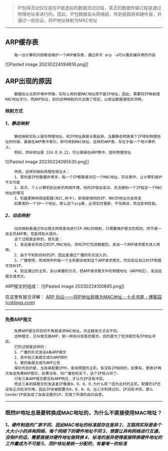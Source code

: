 >IP包得流动仅仅是在IP层虚拟的数据流动过程，真正的数据传输过程是通过物理地址来进行的。因此，IP包数据会从网络层，传到链路层和硬件层，并通过一些协议，将IP地址映射为MAC地址

---
## ARP缓存表
		每一台计算机内部都会维护一个ARP缓存表，通过命令 arp -a可以看到缓存表的内容
![[Pasted image 20230224094816.png]]

## ARP出现的原因
		数据在以太网环境中传输，实际上用的是MAC地址而不是IP地址，因此，需要将IP映射成MAC地址才行，而ARP协议，则对这种映射的方法做了规定，以保证数据通信的流畅。

#### 映射方式
##### 1、静态映射
		静态映射实际上是将物理地址，和IP地址直接关联起来。当要静态转换某个IP得到物理地址的时候，直接在ARP表中索引，即可得到MAC地址。这样的ARP表，存在于每一个地计算机上。
		例如，目标地址是 224.0.0.22，可以直接在ARP表中，查到物理地址
![[Pasted image 20230224095530.png]]

		然而，这样的映射局限性相当大：
		1、首先是IP的数量非常多，每一个IP都直接对应一个MAC地址，存在表中，让计算机维护不太可能
		2、其次，个人计算机到达新的网络环境，他的IP就会变动，无法做到一个IP指定一个MAC地址的情况
		3、机器更换网络适配器(NIC,网卡)，即使是相同的IP，MAC的地址也会改变
		如果真的一个IP一个地址，那么这个arp表，必须实时更新，不仅麻烦，而且影响性能。

##### 2、动态映射
		动态映射是通过协议报文网络查询进行IP-MAC的映射，只需要维护报文的规则，而不是一张全员ARP表，性能得到大提升。
		这个过程是这样的，首先是：
		1、发送者会将自己的IP,MAC地址，目标IP打包进数据包，发送一个ARP请求报文进入网络。
		2、由于不知到目标的IP，因此是通过广播的形式进入的。
		3、广播使得，局域网中的每一个主机都会收到这个ARP请求报文，然后验证自己的IP和报文目标IP。
		4、验证通过的主机，会以单播的方式，把ARP请求报文中的物理地址（ARP响应），发送给报文请求方。

ARP报文的组成：
![[Pasted image 20230224100845.png]]

在这里有报文详解：
[ARP 协议——将IP地址转换为MAC地址 - 十点书屋 - 博客园 (cnblogs.com)](https://www.cnblogs.com/lanwp1/articles/14418165.html)

---
#### 免费ARP报文
		免费ARP报文的目的不再是请求MAC地址，并且触发方式也不同。
		这种报文，又叫做无故ARP，是一种自问自答的报文。目的是为了检测是否有IP地址冲突。
		它的过程是这样的：
		1、广播的形式发送4条ARP报文
		2、其中前三条报文成为ARP探针
		3、第四条报文成为ARP公告
		探针的目的是，当自身配置IP时，查询周围的主机，有没有IP相同的，如果有，更换IP再次发送免费ARP报文。如果没有，则广播告知天下，这个IP我占领了。
		只有三条ARP报文都没有ARP响应，才认为IP没有冲突。
		而这三条刺探报文的发送者IP都是0，0，0，0,为什么呢？因为此时的主机，配置的IP还没有正式检测可用，因此IP会被配置为0，0，0，0。当三次刺探过后，IP没有冲突，那么SenderIP就变成了自身设置的IP，完成了所谓的自问自答。


---
### 既然IP地址总是要转换成MAC地址的，为什么不直接使用MAC地址？

_**1、硬件制造的厂家不同，因此MAC地址的标准就存在差异
2、互联网实际是各个大大小小的异构网络，每个网络下的硬件地址不同
3、想要让异构网络进行互通，没有IP的话，需要直接对硬件地址做转换
4、标准的差异使得直接转换硬件地址的工作量成为不可能
5、而IP地址是统一分配的，有着唯一的标准**_

